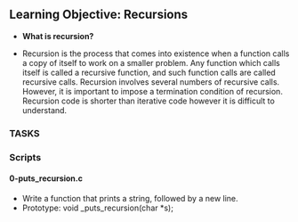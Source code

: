 ## **Learning Objective: Recursions**

- **What is recursion?**

- Recursion is the process that comes into existence when a function calls a copy of itself to work on a smaller problem.
Any function which calls itself is called a recursive function, and such function calls are called recursive calls.
Recursion involves several numbers of recursive calls. However, it is important to impose a termination condition of recursion.
Recursion code is shorter than iterative code however it is difficult to understand.

### **TASKS**

### **Scripts**
#### **0-puts_recursion.c**

- Write a function that prints a string, followed by a new line.
- Prototype: void _puts_recursion(char *s);
